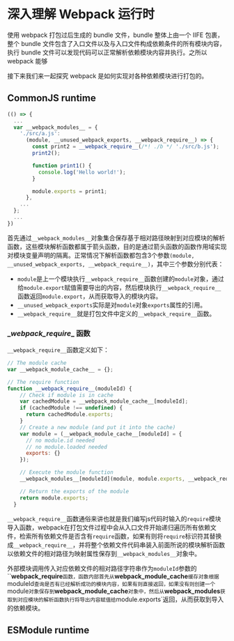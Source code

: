 # 深入理解 Webpack 运行时

使用 webpack 打包过后生成的 bundle 文件，bundle 整体上由一个 IIFE 包裹，整个 bundle 文件包含了入口文件以及与入口文件构成依赖条件的所有模块内容，执行 bundle 文件可以发现代码可以正常解析依赖模块内容并执行。之所以 webpack 能够

接下来我们来一起探究 webpack 是如何实现对各种依赖模块进行打包的。

## CommonJS runtime

```js
(() => {
  ...
  var __webpack_modules__ = {
    './src/a.js':
      (module, __unused_webpack_exports, __webpack_require__) => {
        const print2 = __webpack_require__(/*! ./b */ './src/b.js');
        print2();

        function print1() {
          console.log('Hello world!');
        }

        module.exports = print1;
      },
	...
  };
  ...
})
```

首先通过`__webpack_modules__`对象集合保存基于相对路径映射到对应模块的解析函数，这些模块解析函数都属于箭头函数，目的是通过箭头函数的函数作用域实现对模块变量声明的隔离。正常情况下解析函数都包含3个参数`(module, __unused_webpack_exports, __webpack_require__)`，其中三个参数分别代表：

* `module`是上一个模块执行`__webpack_require__`函数创建的`module`对象，通过给`module.export`赋值需要导出的内容，然后模块执行`__webpack_require__`函数返回`module.export`，从而获取导入的模块内容。
* `__unused_webpack_exports`实际是对`module`对象`exports`属性的引用。
* `__webpack_require__`就是打包文件中定义的`__webpack_require__`函数。

### \__webpack_require__ 函数

`__webpack_require__`函数定义如下：

```js
// The module cache
var __webpack_module_cache__ = {};

// The require function
function __webpack_require__(moduleId) {
    // Check if module is in cache
    var cachedModule = __webpack_module_cache__[moduleId];
    if (cachedModule !== undefined) {
      return cachedModule.exports;
    }
    // Create a new module (and put it into the cache)
    var module = (__webpack_module_cache__[moduleId] = {
      // no module.id needed
      // no module.loaded needed
      exports: {}
    });

    // Execute the module function
    __webpack_modules__[moduleId](module, module.exports, __webpack_require__);

    // Return the exports of the module
    return module.exports;
  }
```

`__webpack_require__`函数通俗来讲也就是我们编写js代码时输入的`require`模块导入函数，webpack在打包文件过程中会从入口文件开始递归遍历所有依赖文件，检索所有依赖文件是否含有`require`函数，如果有则将`require`标识符其替换成`__webpack_require__`，并将整个依赖文件代码串装入前面所说的模块解析函数以依赖文件的相对路径为映射属性保存到`__webpack_modules__`对象中。

外部模块调用传入对应依赖文件的相对路径字符串作为`moduleId`参数的``__webpack_require__`函数，函数内部首先从`__webpack_module_cache__`缓存对象根据`moduleId`查询是否有已经解析成功的模块内容，如果有则直接返回，如果没有则创建一个`module`对象保存到`__webpack_module_cache__`对象中，然后从`__webpack_modules__`获取到对应模块的解析函数执行将导出内容赋值给`module.exports`返回，从而获取到导入的依赖模块。

## ESModule runtime



